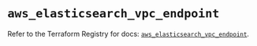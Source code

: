 # `aws_elasticsearch_vpc_endpoint`

Refer to the Terraform Registry for docs: [`aws_elasticsearch_vpc_endpoint`](https://registry.terraform.io/providers/hashicorp/aws/6.12.0/docs/resources/elasticsearch_vpc_endpoint).
